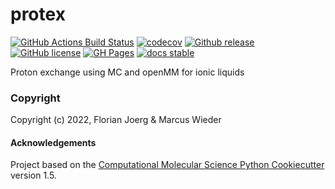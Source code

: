 protex
==============================
[//]: # (Badges)
[![GitHub Actions Build Status](https://github.com/florianj77/protex/workflows/CI/badge.svg)](https://github.com/florianj77/protex/actions?query=workflow%3ACI)
[![codecov](https://codecov.io/gh/florianj77/protex/branch/main/graph/badge.svg?token=ddqu0BzewU)](https://codecov.io/gh/florianj77/protex)
[![Github release](https://badgen.net/github/release/florianj77/protex)](https://github.com/florianj77/protex/releases/)
[![GitHub license](https://img.shields.io/github/license/florianj77/protex?color=green)](https://github.com/florianj77/protex/blob/main/LICENSE)
[![GH Pages](https://github.com/florianj77/protex/actions/workflows/main.yml/badge.svg)](https://github.com/florianj77/protex/actions/workflows/main.yml)
[![docs stable](https://img.shields.io/badge/docs-stable-5077AB.svg?logo=read%20the%20docs)](https://wiederm.github.io/endstate_correction/)

[//]: <[![GitHub forks](https://img.shields.io/github/forks/florianj77/protex)](https://github.com/florianj77/protex/network)>
[//]: <[![Github tag](https://badgen.net/github/tag/florianj77/protex)](https://github.com/florianj77/protex/tags/)>
[//]: <[![GitHub issues](https://img.shields.io/github/issues/florianj77/protex?style=flat)](https://github.com/florianj77/protex/issues)>
[//]: <[![GitHub stars](https://img.shields.io/github/stars/florianj77/protex)](https://github.com/florianj77/protex/stargazers)>


Proton exchange using MC and openMM for ionic liquids

### Copyright

Copyright (c) 2022, Florian Joerg & Marcus Wieder


#### Acknowledgements
 
Project based on the 
[Computational Molecular Science Python Cookiecutter](https://github.com/molssi/cookiecutter-cms) version 1.5.
